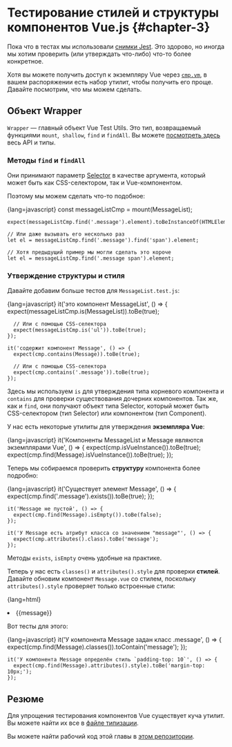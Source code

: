 # Тестирование стилей и структуры компонентов Vue.js {#chapter-3}

Пока что в тестах мы использовали [снимки Jest](https://facebook.github.io/jest/docs/snapshot-testing.html). Это здорово, но иногда мы хотим проверить (или утверждать что-либо) что-то более конкретное.

Хотя вы можете получить доступ к экземпляру Vue через [`cmp.vm`](https://github.com/alexjoverm/vue-testing-series/blob/master/test/MessageList.test.js#L17), в вашем распоряжении есть набор утилит, чтобы получить его проще. Давайте посмотрим, что мы можем сделать.

## Объект Wrapper

`Wrapper` — главный объект Vue Test Utils. Это тип, возвращаемый функциями `mount`,` shallow`, `find` и `findAll`. Вы можете [посмотреть здесь](https://github.com/vuejs/vue-test-utils/blob/dev/packages/test-utils/types/index.d.ts#L84) весь API и типы.

### Методы `find` и `findAll`

Они принимают параметр [Selector](https://github.com/vuejs/vue-test-utils/blob/dev/packages/test-utils/types/index.d.ts#L17) в качестве аргумента, который может быть как CSS-селектором, так и Vue-компонентом.

Поэтому мы можем сделать что-то подобное:

{lang=javascript}
    const messageListCmp = mount(MessageList);

    expect(messageListCmp.find('.message').element).toBeInstanceOf(HTMLElement);

    // Или даже вызывать его несколько раз
    let el = messageListCmp.find('.message').find('span').element;

    // Хотя предыдущий пример мы могли сделать это короче
    let el = messageListCmp.find('.message span').element;

### Утверждение структуры и стиля

Давайте добавим больше тестов для `MessageList.test.js`:

{lang=javascript}
    it('это компонент MessageList', () => {
      expect(messageListCmp.is(MessageList)).toBe(true);

      // Или с помощью CSS-селектора
      expect(messageListCmp.is('ul')).toBe(true);
    });

    it('содержит компонент Message', () => {
      expect(cmp.contains(Message)).toBe(true);

      // Или с помощью CSS-селектора
      expect(cmp.contains('.message')).toBe(true);
    });

Здесь мы используем `is` для утверждения типа корневого компонента и `contains` для проверки существования дочерних компонентов. Так же, как и `find`, они получают объект типа Selector, который может быть CSS-селектором (тип Selector) или компонентом (тип Component).

У нас есть некоторые утилиты для утверждения **экземпляра Vue**:

{lang=javascript}
    it('Компоненты MessageList и Message являются экземплярами Vue', () => {
      expect(cmp.isVueInstance()).toBe(true);
      expect(cmp.find(Message).isVueInstance()).toBe(true);
    });

Теперь мы собираемся проверить **структуру** компонента более подробно:

{lang=javascript}
    it('Существует элемент Message', () => {
      expect(cmp.find('.message').exists()).toBe(true);
    });

    it('Message не пустой', () => {
      expect(cmp.find(Message).isEmpty()).toBe(false);
    });

    it('У Message есть атрибут класса со значением "message"', () => {
      expect(cmp.attributes().class).toBe('message');
    });

Методы `exists`, `isEmpty` очень удобные на практике.

Теперь у нас есть `classes()` и `attributes().style` для проверки **стилей**. Давайте обновим компонент `Message.vue` со стилем, поскольку `attributes().style` проверяет только встроенные стили:

{lang=html}
    <li style="margin-top: 10px" class="message">{{message}}</li>

Вот тесты для этого:

{lang=javascript}
    it('У компонента Message задан класс .message', () => {
      expect(cmp.find(Message).classes()).toContain('message');
    });

    it('У компонента Message определён стиль `padding-top: 10`', () => {
      expect(cmp.find(Message).attributes().style).toBe('margin-top: 10px;');
    });

## Резюме

Для упрощения тестирования компонентов Vue существует куча утилит. Вы можете найти их все в [файле типизации](https://github.com/vuejs/vue-test-utils/blob/dev/packages/test-utils/types/index.d.ts).

Вы можете найти рабочий код этой главы в [этом репозитории](https://github.com/alexjoverm/vue-testing-series/blob/Test-Styles-and-Structure-in-Vue-js-and-Jest/test/MessageList.test.js).
